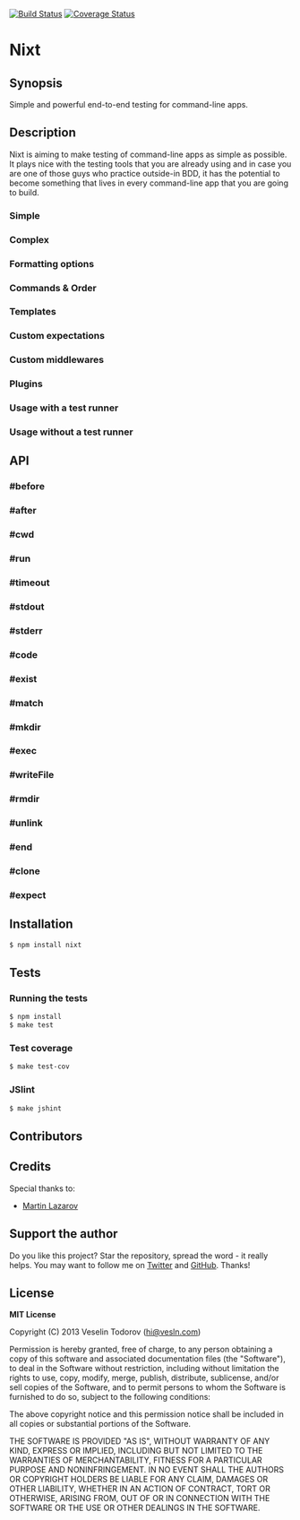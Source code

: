 [![Build Status](https://secure.travis-ci.org/vesln/nixt.png)](http://travis-ci.org/vesln/nixt)
[![Coverage Status](https://coveralls.io/repos/vesln/nixt/badge.png?branch=master)](https://coveralls.io/r/vesln/nixt?branch=master)

# Nixt

## Synopsis

Simple and powerful end-to-end testing for command-line apps.

## Description

Nixt is aiming to make testing of command-line apps as simple as possible. It
plays nice with the testing tools that you are already using and in case you are
one of those guys who practice outside-in BDD, it has the potential to become
something that lives in every command-line app that you are going to build.

### Simple

### Complex

### Formatting options

### Commands & Order

### Templates

### Custom expectations

### Custom middlewares

### Plugins

### Usage with a test runner

### Usage without a test runner

## API

### #before

### #after

### #cwd

### #run

### #timeout

### #stdout

### #stderr

### #code

### #exist

### #match

### #mkdir

### #exec

### #writeFile

### #rmdir

### #unlink

### #end

### #clone

### #expect

## Installation

```bash
$ npm install nixt
```

## Tests

### Running the tests

```bash
$ npm install
$ make test
```

### Test coverage

```bash
$ make test-cov
```

### JSlint

```bash
$ make jshint
```

## Contributors

## Credits

Special thanks to:

  - [Martin Lazarov](https://github.com/mlazarov)

## Support the author

Do you like this project? Star the repository, spread the word - it really helps. You may want to follow
me on [Twitter](https://twitter.com/vesln) and
[GitHub](https://github.com/vesln). Thanks!

## License

**MIT License**

Copyright (C) 2013 Veselin Todorov (hi@vesln.com)

Permission is hereby granted, free of charge, to any person obtaining a copy of this software and associated
documentation files (the "Software"), to deal in the Software without restriction, including without limitation the rights
to use, copy, modify, merge, publish, distribute, sublicense, and/or sell copies of the Software, and to permit
persons to whom the Software is furnished to do so, subject to the following conditions:

The above copyright notice and this permission notice shall be included in all copies or substantial
portions of the Software.

THE SOFTWARE IS PROVIDED "AS IS", WITHOUT WARRANTY OF ANY KIND, EXPRESS OR IMPLIED, INCLUDING BUT NOT LIMITED TO
THE WARRANTIES OF MERCHANTABILITY, FITNESS FOR A PARTICULAR PURPOSE AND NONINFRINGEMENT. IN NO EVENT SHALL THE
AUTHORS OR COPYRIGHT HOLDERS BE LIABLE FOR ANY CLAIM, DAMAGES OR OTHER LIABILITY, WHETHER IN AN ACTION OF CONTRACT,
TORT OR OTHERWISE, ARISING FROM, OUT OF OR IN CONNECTION WITH THE SOFTWARE OR THE USE OR OTHER DEALINGS IN THE SOFTWARE.
